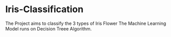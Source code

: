 # Iris-Classification

The Project aims to classify the 3 types of Iris Flower
The Machine Learning Model runs on Decision Treee Algorithm.
